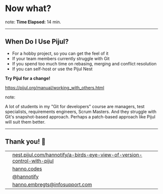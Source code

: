 <!-- .slide: data-background="img/background/usb-sticks.jpg" data-background-color="black" data-background-opacity="0.3"-->

# Now what?

note:
**Time Elapsed:** 14 min.

---

## When Do I Use Pijul?

* For a hobby project, so you can get the feel of it <!-- .element: class="fragment fade-in-then-semi-out" data-fragment-index="1" -->
* If your team members currently struggle with Git <!-- .element: class="fragment fade-in-then-semi-out" data-fragment-index="2" -->
* If you spend too much time on rebasing, merging and conflict resolution <!-- .element: class="fragment fade-in-then-semi-out" data-fragment-index="3" -->
* If you can self-host or use the Pijul Nest <!-- .element: class="fragment fade-in-then-semi-out" data-fragment-index="4" -->

**Try Pijul for a change!** <!-- .element: class="fragment fade-in-then-semi-out" data-fragment-index="5" -->

<https://pijul.org/manual/working_with_others.html> <!-- .element class="attribution fragment" data-fragment-index="4" -->

note: 

A lot of students in my "Git for developers" course are managers, test specialists, requirements engineers, Scrum Masters. And they struggle with Git's snapshot-based approach. Perhaps a patch-based approach like Pijul will suit them better.

---

## Thank you! 🙂

<table>
        <tr>
                <td style="text-align: right; vertical-align: middle;"><img width="20%"
                        data-src="img/icons/slide-deck.png" class="no-background" /></td>
                <td style="vertical-align: middle;"><a
                        href="https://nest.pijul.com/hannotify/a-birds-eye-view-of-version-control-with-pijul">nest.pijul.com/hannotify/a-birds-eye-view-of-version-control-with-pijul</a>
                </td>
        </tr>
    <tr>
        <td style="text-align: right; vertical-align: middle;"><img width="20%"
                data-src="img/icons/website.png" class="no-background" /></td>
        <td style="vertical-align: middle;"><a
                href="https://hanno.codes">hanno.codes</a></td>
    </tr>
    <tr>
        <td style="text-align: right; vertical-align: middle;"><img width="20%"
                data-src="img/icons/twitter-white.png" class="no-background" /></td>
        <td style="vertical-align: middle;"><a
                href="https://www.twitter.com/hannotify">@hannotify</a></td>
    </tr>
    <tr>
        <td style="text-align: right; vertical-align: middle;"><img width="20%"
                data-src="img/icons/envelope.png" class="no-background" /></td>
        <td style="vertical-align: middle;"><a
                href="mailto:hanno.embregts@infosupport.com">hanno.embregts@infosupport.com</a></td>
    </tr>
</table>
